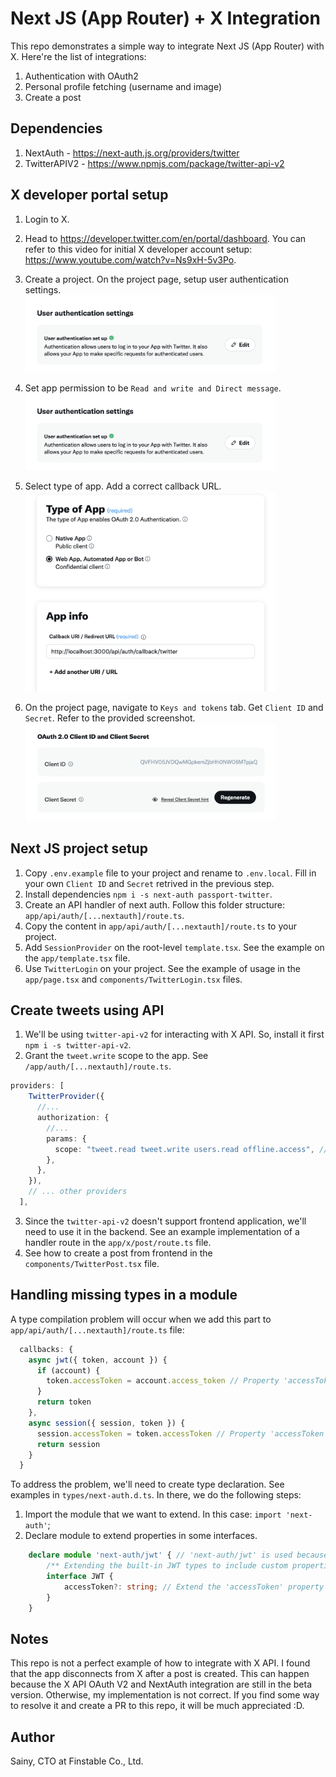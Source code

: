 # Next JS (App Router) + X Integration
This repo demonstrates a simple way to integrate Next JS (App Router) with X. Here're the list of integrations:
1. Authentication with OAuth2
2. Personal profile fetching (username and image)
3. Create a post

## Dependencies
1. NextAuth - https://next-auth.js.org/providers/twitter
2. TwitterAPIV2 - https://www.npmjs.com/package/twitter-api-v2

## X developer portal setup
1. Login to X.
2. Head to https://developer.twitter.com/en/portal/dashboard. You can refer to this video for initial X developer account setup: https://www.youtube.com/watch?v=Ns9xH-5v3Po.
3. Create a project. On the project page, setup user authentication settings.<br/><img src="./public/screenshots/user_authen_settings.png" style="max-width: 400px" />

4. Set app permission to be `Read and write and Direct message`.<br/><img src="./public/screenshots/user_authen_settings.png" style="max-width: 400px"/>

5. Select type of app. Add a correct callback URL.<br/><img src="./public/screenshots/callback.png" style="max-width: 400px"/>

6. On the project page, navigate to `Keys and tokens` tab. Get `Client ID` and `Secret`. Refer to the provided screenshot.<br/><img src="./public/screenshots/getting_id.png" style="max-width: 400px"/>

## Next JS project setup
1. Copy `.env.example` file to your project and rename to `.env.local`. Fill in your own `Client ID` and `Secret` retrived in the previous step.
2. Install dependencies `npm i -s next-auth passport-twitter`.
3. Create an API handler of next auth. Follow this folder structure: `app/api/auth/[...nextauth]/route.ts`.
4. Copy the content in `app/api/auth/[...nextauth]/route.ts` to your project.
5. Add `SessionProvider` on the root-level `template.tsx`. See the example on the `app/template.tsx` file.
6. Use `TwitterLogin` on your project. See the example of usage in the `app/page.tsx` and `components/TwitterLogin.tsx` files.

## Create tweets using API
1. We'll be using `twitter-api-v2` for interacting with X API. So, install it first `npm i -s twitter-api-v2`.
2. Grant the `tweet.write` scope to the app. See `/app/auth/[...nextauth]/route.ts`.
```ts
providers: [
    TwitterProvider({
      //...
      authorization: {
        //...
        params: {
          scope: "tweet.read tweet.write users.read offline.access", // Define your scopes here
        },
      },
    }),
    // ... other providers
  ],
```
3. Since the `twitter-api-v2` doesn't support frontend application, we'll need to use it in the backend. See an example implementation of a handler route in the `app/x/post/route.ts` file.
4. See how to create a post from frontend in the `components/TwitterPost.tsx` file.

## Handling missing types in a module
A type compilation problem will occur when we add this part to `app/api/auth/[...nextauth]/route.ts` file:
```ts
  callbacks: {
    async jwt({ token, account }) {
      if (account) {
        token.accessToken = account.access_token // Property 'accessToken' does not exist on type 'JWT'.
      }
      return token
    },
    async session({ session, token }) {
      session.accessToken = token.accessToken // Property 'accessToken' does not exist on type 'Session'.
      return session
    }
  }
```
To address the problem, we'll need to create type declaration. See examples in `types/next-auth.d.ts`.
In there, we do the following steps:
1. Import the module that we want to extend. In this case: `import 'next-auth'`;
2. Declare module to extend properties in some interfaces.
```ts
    declare module 'next-auth/jwt' { // 'next-auth/jwt' is used because JWT is imported in that path
        /** Extending the built-in JWT types to include custom properties */
        interface JWT {
            accessToken?: string; // Extend the 'accessToken' property in the JWT interface
        }
    }

```

## Notes
This repo is not a perfect example of how to integrate with X API. I found that the app disconnects from X after a post is created. This can happen because the X API OAuth V2 and NextAuth integration are still in the beta version. Otherwise, my implementation is not correct. If you find some way to resolve it and create a PR to this repo, it will be much appreciated :D.

## Author
Sainy, CTO at Finstable Co., Ltd.